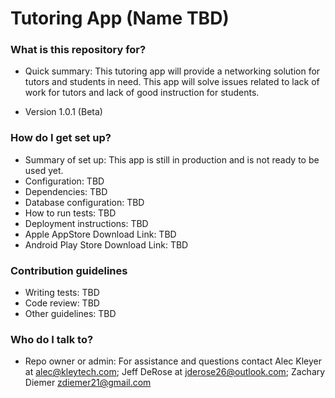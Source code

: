 # Tutoring App (Name TBD) #

### What is this repository for? ###

* Quick summary: This tutoring app will provide a networking solution for tutors and students in need. This app will solve issues related to lack of work for tutors and lack of good instruction for students.

* Version 1.0.1 (Beta)

### How do I get set up? ###

* Summary of set up: This app is still in production and is not ready to be used yet.
* Configuration: TBD
* Dependencies: TBD
* Database configuration: TBD
* How to run tests: TBD
* Deployment instructions: TBD
* Apple AppStore Download Link: TBD
* Android Play Store Download Link: TBD

### Contribution guidelines ###

* Writing tests: TBD
* Code review: TBD
* Other guidelines: TBD

### Who do I talk to? ###

* Repo owner or admin: For assistance and questions contact Alec Kleyer at alec@kleytech.com; Jeff DeRose at jderose26@outlook.com; Zachary Diemer zdiemer21@gmail.com